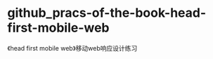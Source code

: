 github_pracs-of-the-book-head-first-mobile-web
==============================================

《head first mobile web》移动web响应设计练习
